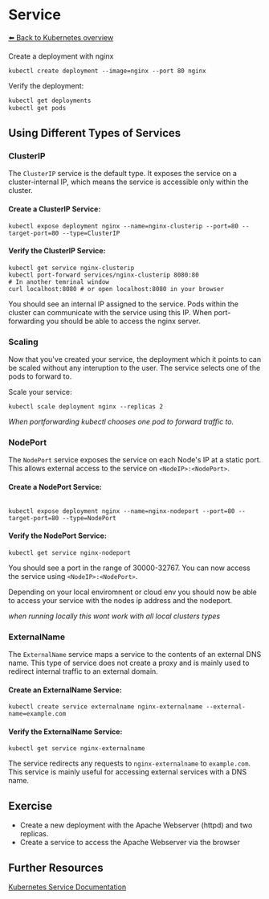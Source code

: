 # Service
[⬅️ Back to Kubernetes overview](README.md)

Create a deployment with nginx

```shell
kubectl create deployment --image=nginx --port 80 nginx 
```

Verify the deployment:
```sh
kubectl get deployments
kubectl get pods
```


## Using Different Types of Services

### ClusterIP

The `ClusterIP` service is the default type. It exposes the service on a cluster-internal IP, which means the service is accessible only within the cluster.


#### Create a ClusterIP Service:

```shell
kubectl expose deployment nginx --name=nginx-clusterip --port=80 --target-port=80 --type=ClusterIP
```

#### Verify the ClusterIP Service:

```shell
kubectl get service nginx-clusterip
kubectl port-forward services/nginx-clusterip 8080:80
# In another temrinal window 
curl localhost:8080 # or open localhost:8080 in your browser
```

You should see an internal IP assigned to the service. Pods within the cluster can communicate with the service using this IP. When port-forwarding you should be able to access the nginx server.

### Scaling 

Now that you've created your service, the deployment which it points to can be scaled without any interuption to the user. The service selects one of the pods to forward to.

Scale your service:
```shell
kubectl scale deployment nginx --replicas 2
```
_When portforwarding kubectl chooses one pod to forward traffic to._

### NodePort

The `NodePort` service exposes the service on each Node's IP at a static port. This allows external access to the service on `<NodeIP>:<NodePort>`.

#### Create a NodePort Service:

```shell

kubectl expose deployment nginx --name=nginx-nodeport --port=80 --target-port=80 --type=NodePort
```

#### Verify the NodePort Service:

```shell
kubectl get service nginx-nodeport
```

You should see a port in the range of 30000-32767. You can now access the service using `<NodeIP>:<NodePort>`.

Depending on your local enviromnent or cloud env you should now be able to access your service with the nodes ip address and the nodeport.

_when running locally this wont work with all local clusters types_ 


###  ExternalName


The `ExternalName` service maps a service to the contents of an external DNS name. This type of service does not create a proxy and is mainly used to redirect internal traffic to an external domain.


#### Create an ExternalName Service:

```shell
kubectl create service externalname nginx-externalname --external-name=example.com
```

#### Verify the ExternalName Service:


```shell
kubectl get service nginx-externalname
```


The service redirects any requests to `nginx-externalname` to `example.com`. This service is mainly useful for accessing external services with a DNS name.


## Exercise 

* Create a new deployment with the Apache Webserver (httpd) and two replicas.
* Create a service to access the Apache Webserver via the browser


## Further Resources
[Kubernetes Service Documentation ](https://kubernetes.io/docs/concepts/services-networking/service/)